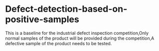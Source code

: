 # Defect-detection-based-on-positive-samples
This is a baseline for the industrial defect inspection competition,Only normal samples of the product will be provided during the competition,A defective sample of the product needs to be tested.
